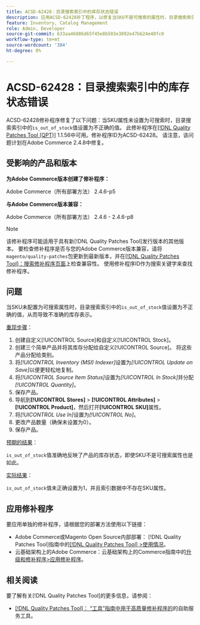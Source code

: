```yaml
---
title: ACSD-62428：目录搜索索引中的库存状态错误
description: 应用ACSD-62428补丁程序，以修复当SKU不是可搜索的属性时，目录搜索索引中的"is_out_of_stock"值设置不正确的问题。
feature: Inventory, Catalog Management
role: Admin, Developer
source-git-commit: 633aa46886d65f45e8b503e3892e47bb24e40fc0
workflow-type: tm+mt
source-wordcount: '384'
ht-degree: 0%

---
```


# ACSD-62428：目录搜索索引中的库存状态错误

ACSD-62428修补程序修复了以下问题：当SKU属性未设置为可搜索时，目录搜索索引中的`is_out_of_stock`值设置为不正确的值。 此修补程序在[[!DNL Quality Patches Tool (QPT)]](/help/tools/quality-patches-tool/quality-patches-tool-to-self-serve-quality-patches.md) 1.1.56中可用。修补程序ID为ACSD-62428。 请注意，该问题计划在Adobe Commerce 2.4.8中修复。

## 受影响的产品和版本

**为Adobe Commerce版本创建了修补程序：**

Adobe Commerce（所有部署方法） 2.4.6-p5

**与Adobe Commerce版本兼容：**

Adobe Commerce（所有部署方法） 2.4.6 - 2.4.6-p8

>[!NOTE]
>
>该修补程序可能适用于具有新[!DNL Quality Patches Tool]发行版本的其他版本。 要检查修补程序是否与您的Adobe Commerce版本兼容，请将`magento/quality-patches`包更新到最新版本，并在[[!DNL Quality Patches Tool]：搜索修补程序页面](https://experienceleague.adobe.com/tools/commerce-quality-patches/index.html?lang=zh-Hans)上检查兼容性。 使用修补程序ID作为搜索关键字来查找修补程序。

## 问题

当SKU未配置为可搜索属性时，目录搜索索引中的`is_out_of_stock`值设置为不正确的值，从而导致不准确的库存表示。

<u>重现步骤</u>：

1. 创建自定义[!UICONTROL Source]和自定义[!UICONTROL Stock]。
1. 创建三个简单产品并将其库存分配给自定义[!UICONTROL Source]。 将这些产品分配给类别。
1. 将&#x200B;*[!UICONTROL Inventory (MSI) Indexer]*&#x200B;设置为&#x200B;*[!UICONTROL Update on Save]*&#x200B;以便更轻松地复制。
1. 将&#x200B;*[!UICONTROL Source Item Status]*&#x200B;设置为&#x200B;*[!UICONTROL In Stock]*&#x200B;并分配&#x200B;*[!UICONTROL Quantity]*。
1. 保存产品。
1. 导航到&#x200B;**[!UICONTROL Stores]** > **[!UICONTROL Attributes]** > **[!UICONTROL Product]**，然后打开&#x200B;**[!UICONTROL SKU]**&#x200B;属性。
1. 将&#x200B;*[!UICONTROL Use In]*&#x200B;设置为&#x200B;*[!UICONTROL No]*。
1. 更改产品数量（确保未设置为0）。
1. 保存产品。

<u>预期的结果</u>：

`is_out_of_stock`值准确地反映了产品的库存状态，即使SKU不是可搜索属性也是如此。

<u>实际结果</u>：

`is_out_of_stock`值未正确设置为1，并且索引数据中不存在SKU属性。

## 应用修补程序

要应用单独的修补程序，请根据您的部署方法使用以下链接：

* Adobe Commerce或Magento Open Source内部部署： [!DNL Quality Patches Tool]指南中的[[!DNL Quality Patches Tool] >使用情况](/help/tools/quality-patches-tool/usage.md)。
* 云基础架构上的Adobe Commerce：云基础架构上的Commerce指南中的[升级和修补程序>应用修补程序](https://experienceleague.adobe.com/docs/commerce-cloud-service/user-guide/develop/upgrade/apply-patches.html?lang=zh-Hans)。

## 相关阅读

要了解有关[!DNL Quality Patches Tool]的更多信息，请参阅：

* [[!DNL Quality Patches Tool]： “工具”指南中用于高质量修补程序的](/help/tools/quality-patches-tool/quality-patches-tool-to-self-serve-quality-patches.md)的自助服务工具。

